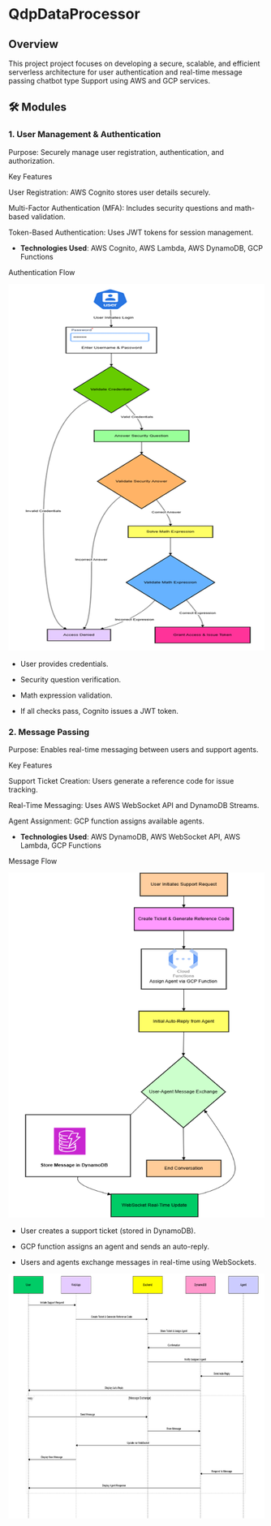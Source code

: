 # QdpDataProcessor
## Overview
This project project focuses on developing a secure, scalable, and efficient serverless architecture for user authentication and real-time message passing chatbot type Support using AWS and GCP services.
## 🛠️ Modules
### 1. User Management & Authentication

Purpose: Securely manage user registration, authentication, and authorization.

Key Features

User Registration: AWS Cognito stores user details securely.

Multi-Factor Authentication (MFA): Includes security questions and math-based validation.

Token-Based Authentication: Uses JWT tokens for session management.

- **Technologies Used**: AWS Cognito, AWS Lambda, AWS DynamoDB, GCP Functions


Authentication Flow

![User Authentication Flow](images/authFlow.png)


- User provides credentials.

- Security question verification.

- Math expression validation.

- If all checks pass, Cognito issues a JWT token.

### 2. Message Passing

Purpose: Enables real-time messaging between users and support agents.

Key Features

Support Ticket Creation: Users generate a reference code for issue tracking.

Real-Time Messaging: Uses AWS WebSocket API and DynamoDB Streams.

Agent Assignment: GCP function assigns available agents.

- **Technologies Used**: AWS DynamoDB, AWS WebSocket API, AWS Lambda, GCP Functions




Message Flow

![Message Support System Flow](images/supportSystemFlow.png)

- User creates a support ticket (stored in DynamoDB).

- GCP function assigns an agent and sends an auto-reply.

- Users and agents exchange messages in real-time using WebSockets.

![Sequence Flow](images/sequenceDiagramSupportSystem.png)

